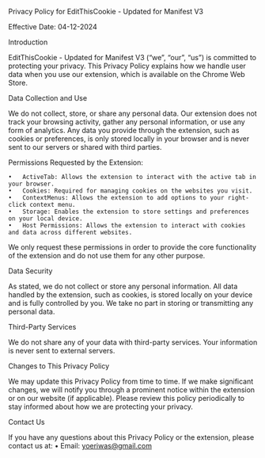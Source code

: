 Privacy Policy for EditThisCookie - Updated for Manifest V3

Effective Date: 04-12-2024

Introduction

EditThisCookie - Updated for Manifest V3 (“we”, “our”, “us”) is committed to protecting your privacy. This Privacy Policy explains how we handle user data when you use our extension, which is available on the Chrome Web Store.

Data Collection and Use

We do not collect, store, or share any personal data. Our extension does not track your browsing activity, gather any personal information, or use any form of analytics. Any data you provide through the extension, such as cookies or preferences, is only stored locally in your browser and is never sent to our servers or shared with third parties.

Permissions Requested by the Extension:

	•	ActiveTab: Allows the extension to interact with the active tab in your browser.
	•	Cookies: Required for managing cookies on the websites you visit.
	•	ContextMenus: Allows the extension to add options to your right-click context menu.
	•	Storage: Enables the extension to store settings and preferences on your local device.
	•	Host Permissions: Allows the extension to interact with cookies and data across different websites.

We only request these permissions in order to provide the core functionality of the extension and do not use them for any other purpose.

Data Security

As stated, we do not collect or store any personal information. All data handled by the extension, such as cookies, is stored locally on your device and is fully controlled by you. We take no part in storing or transmitting any personal data.

Third-Party Services

We do not share any of your data with third-party services. Your information is never sent to external servers.

Changes to This Privacy Policy

We may update this Privacy Policy from time to time. If we make significant changes, we will notify you through a prominent notice within the extension or on our website (if applicable). Please review this policy periodically to stay informed about how we are protecting your privacy.

Contact Us

If you have any questions about this Privacy Policy or the extension, please contact us at:
	•	Email: yoeriwas@gmail.com
